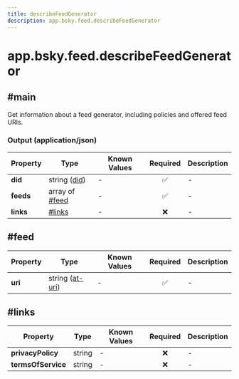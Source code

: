 ```yaml
---
title: describeFeedGenerator
description: app.bsky.feed.describeFeedGenerator
---
```


# app.bsky.feed.describeFeedGenerator

## #main

Get information about a feed generator, including policies and offered feed URIs.

### Output (application/json)

| Property | Type | Known Values | Required | Description |
| --- | --- | --- | :---: | --- |
| **did** | string ([did](https://atproto.com/specs/did)) | - | ✅ | - |
| **feeds** | array of [#feed](#feed) | - | ✅ | - |
| **links** | [#links](#links) | - | ❌ | - |

## #feed

| Property | Type | Known Values | Required | Description |
| --- | --- | --- | :---: | --- |
| **uri** | string ([at-uri](https://atproto.com/specs/at-uri-scheme)) | - | ✅ | - |

## #links

| Property | Type | Known Values | Required | Description |
| --- | --- | --- | :---: | --- |
| **privacyPolicy** | string | - | ❌ | - |
| **termsOfService** | string | - | ❌ | - |
